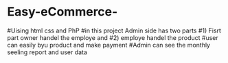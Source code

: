 # Easy-eCommerce-

#Uising html css and PhP
#in this project Admin side has two parts 
#1) Fisrt part owner handel the employe and
#2) employe handel the product 
#user can easily byu product and make payment
#Admin can see the monthly seeling report and user data
